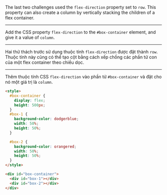 The last two challenges used the `flex-direction` property set to `row`. This property can also create a column by vertically stacking the children of a flex container.

---

Add the CSS property `flex-direction` to the `#box-container` element, and give it a value of `column`.

---

Hai thử thách trước sử dụng thuộc tính `flex-direction` được đặt thành `row`. Thuộc tính này cũng có thể tạo cột bằng cách xếp chồng các phần tử con của một flex container theo chiều dọc.

---

Thêm thuộc tính CSS `flex-direction` vào phần tử `#box-container` và đặt cho nó một giá trị là `column`.

```html
<style>
  #box-container {
    display: flex;
    height: 500px;
  }
  #box-1 {
    background-color: dodgerblue;
    width: 50%;
    height: 50%;
  }

  #box-2 {
    background-color: orangered;
    width: 50%;
    height: 50%;
  }
</style>

<div id="box-container">
  <div id="box-1"></div>
  <div id="box-2"></div>
</div>
```
